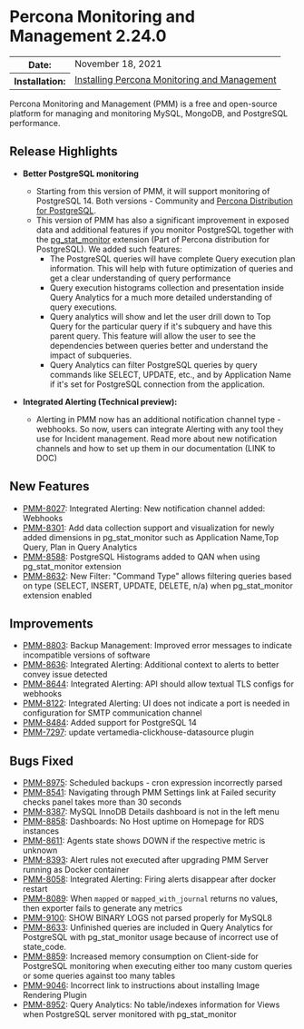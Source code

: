 # Percona Monitoring and Management 2.24.0

<table class="docutils field-list" frame="void" rules="none">
  <colgroup>
    <col class="field-name">
    <col class="field-body">
  </colgroup>
  <tbody valign="top">
    <tr class="field-odd field">
      <th class="field-name">Date:</th>
      <td class="field-body">November 18, 2021</td>
    </tr>
    <tr class="field-even field">
      <th class="field-name">Installation:</th>
      <td class="field-body">
        <a class="reference external" href="https://www.percona.com/software/pmm/quickstart">Installing Percona Monitoring and Management</a></td>
    </tr>
  </tbody>
</table>

Percona Monitoring and Management (PMM) is a free and open-source platform for managing and monitoring MySQL, MongoDB, and PostgreSQL performance.
## Release Highlights
- **Better PostgreSQL monitoring**
  - Starting from this version of PMM, it will support monitoring of PostgreSQL 14. Both versions - Community and [Percona Distribution for PostgreSQL](https://www.percona.com/software/postgresql-distribution).
  - This version of PMM has also a significant improvement in exposed data and additional features if you monitor PostgreSQL together with the [pg_stat_monitor](https://github.com/percona/pg_stat_monitor) extension (Part of Percona distribution for PostgreSQL). We added such features:
    - The PostgreSQL queries will have complete Query execution plan information. This will help with future optimization of queries and get a clear understanding of query performance 
    - Query execution histograms collection and presentation inside Query Analytics for a much more detailed understanding of query executions. 
    - Query analytics will show and let the user drill down to Top Query for the particular query if it's subquery and have this parent query. This feature will allow the user to see the dependencies between queries better and understand the impact of subqueries. 
    - Query Analytics can filter PostgreSQL queries by query commands like SELECT, UPDATE, etc., and by Application Name if it's set for PostgreSQL connection from the application.


- **Integrated Alerting (Technical preview):**
    - Alerting in PMM now has an additional notification channel type - webhooks. So now, users can integrate Alerting with any tool they use for Incident management.  Read more about new notification channels and how to set up them in our documentation (LINK to DOC) 

## New Features

- [PMM-8027](https://jira.percona.com/browse/PMM-8027): Integrated Alerting: New notification channel added: Webhooks
- [PMM-8301](https://jira.percona.com/browse/PMM-8301): Add data collection support and visualization for newly added dimensions in pg_stat_monitor such as Application Name,Top Query, Plan in Query Analytics
- [PMM-8588](https://jira.percona.com/browse/PMM-8588): PostgreSQL Histograms added to QAN when using pg_stat_monitor extension
- [PMM-8632](https://jira.percona.com/browse/PMM-8632): New Filter: "Command Type" allows filtering queries based on type (SELECT, INSERT, UPDATE, DELETE, n/a) when pg_stat_monitor extension enabled

## Improvements

- [PMM-8803](https://jira.percona.com/browse/PMM-8803): Backup Management: Improved error messages to indicate incompatible versions of software
- [PMM-8636](https://jira.percona.com/browse/PMM-8636): Integrated Alerting: Additional context to alerts to better convey issue detected
- [PMM-8644](https://jira.percona.com/browse/PMM-8644): Integrated Alerting: API should allow textual TLS configs for webhooks
- [PMM-8122](https://jira.percona.com/browse/PMM-8122): Integrated Alerting: UI does not indicate a port is needed in configuration for SMTP communication channel
- [PMM-8484](https://jira.percona.com/browse/PMM-8484): Added support for PostgreSQL 14
- [PMM-7297](https://jira.percona.com/browse/PMM-7297): update vertamedia-clickhouse-datasource plugin

## Bugs Fixed

- [PMM-8975](https://jira.percona.com/browse/PMM-8975): Scheduled backups - cron expression incorrectly parsed
- [PMM-8541](https://jira.percona.com/browse/PMM-8541): Navigating through PMM Settings link at Failed security checks panel takes more than 30 seconds
- [PMM-8387](https://jira.percona.com/browse/PMM-8387): MySQL InnoDB Details dashboard is not in the left menu
- [PMM-8858](https://jira.percona.com/browse/PMM-8858): Dashboards: No Host uptime on Homepage for RDS instances 
- [PMM-8611](https://jira.percona.com/browse/PMM-8611): Agents state shows DOWN if the respective metric is unknown
- [PMM-8393](https://jira.percona.com/browse/PMM-8393): Alert rules not executed after upgrading PMM Server running as Docker container
- [PMM-8058](https://jira.percona.com/browse/PMM-8058): Integrated Alerting: Firing alerts disappear after docker restart 
- [PMM-8089](https://jira.percona.com/browse/PMM-8089): When `mapped` or `mapped_with_journal` returns no values, then exporter fails to generate any metrics
- [PMM-9100](https://jira.percona.com/browse/PMM-9100): SHOW BINARY LOGS not parsed properly for MySQL8
- [PMM-8633](https://jira.percona.com/browse/PMM-8633): Unfinished queries are included in Query Analytics for PostgreSQL with pg_stat_monitor usage because of incorrect use of state_code. 
- [PMM-8859](https://jira.percona.com/browse/PMM-8859): Increased memory consumption on Client-side for PostgreSQL monitoring when executing either too many custom queries or some queries against too many tables
- [PMM-9046](https://jira.percona.com/browse/PMM-9046): Incorrect link to instructions about installing Image Rendering Plugin
- [PMM-8952](https://jira.percona.com/browse/PMM-8952): Query Analytics: No table/indexes information for Views when PostgreSQL server monitored with pg_stat_monitor
